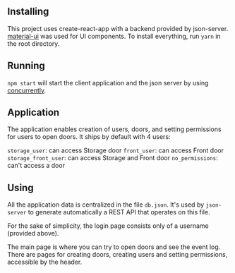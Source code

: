## Installing

This project uses create-react-app with a backend provided by json-server. [material-ui](https://github.com/mui-org/material-ui) was used for UI components. To install everything, run `yarn` in the root directory.

## Running

`npm start` will start the client application and the json server by using [concurrently](https://github.com/kimmobrunfeldt/concurrently).

## Application

The application enables creation of users, doors, and setting permissions for users to open doors. It ships by default with 4 users:

`storage_user`: can access Storage door
`front_user`: can access Front door
`storage_front_user`: can access Storage and Front door
`no_permissions`: can't access a door

## Using

All the application data is centralized in the file `db.json`. It's used by `json-server` to generate automatically a REST API that operates on this file.

For the sake of simplicity, the login page consists only of a username (provided above).

The main page is where you can try to open doors and see the event log. There are pages for creating doors, creating users and setting permissions, accessible by the header.